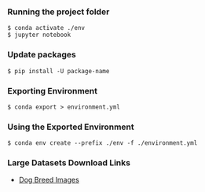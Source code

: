 ### Running the project folder
```
$ conda activate ./env
$ jupyter notebook
```

### Update packages
```
$ pip install -U package-name
```

### Exporting Environment
```
$ conda export > environment.yml
```

### Using the Exported Environment
```
$ conda env create --prefix ./env -f ./environment.yml
```

### Large Datasets Download Links
- [Dog Breed Images](https://www.dropbox.com/s/9kjr0ui9qbodfao/dog-breed-identification.zip?dl=0)

